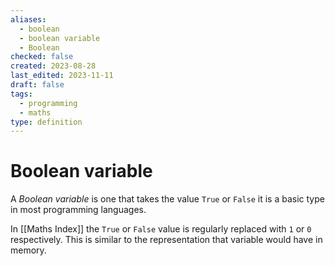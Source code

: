 ```yaml
---
aliases:
  - boolean
  - boolean variable
  - Boolean
checked: false
created: 2023-08-28
last_edited: 2023-11-11
draft: false
tags:
  - programming
  - maths
type: definition
---
```

# Boolean variable

A *Boolean variable* is one that takes the value `True` or `False` it is a basic type in most programming languages.

In [[Maths Index]] the `True` or `False` value is regularly replaced with `1` or `0` respectively. This is similar to the representation that variable would have in memory.
